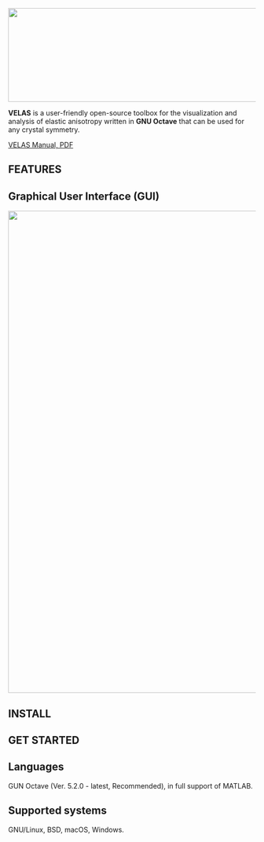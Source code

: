 
<div align=center><img src="https://github.com/ranzhengcode/VELAS/blob/main/doc/VELAS_Logo.png" width="561" height="191"></img></div>

**VELAS** is a user-friendly open-source toolbox for the visualization and analysis of elastic anisotropy written in **GNU Octave** that can be used for any crystal symmetry. 

[VELAS Manual, PDF](https://github.com/ranzhengcode/VELAS/blob/main/doc/VELAS%20Manual.pdf)

## FEATURES

## Graphical User Interface (GUI)
<div align=center><img src="https://github.com/ranzhengcode/VELAS/blob/main/doc/VELAS_GUI.png" width="602" height="982"></img></div>

## INSTALL

## GET STARTED

## Languages
GUN Octave (Ver. 5.2.0 - latest, Recommended), in full support of MATLAB.

## Supported systems
GNU/Linux, BSD, macOS, Windows.
